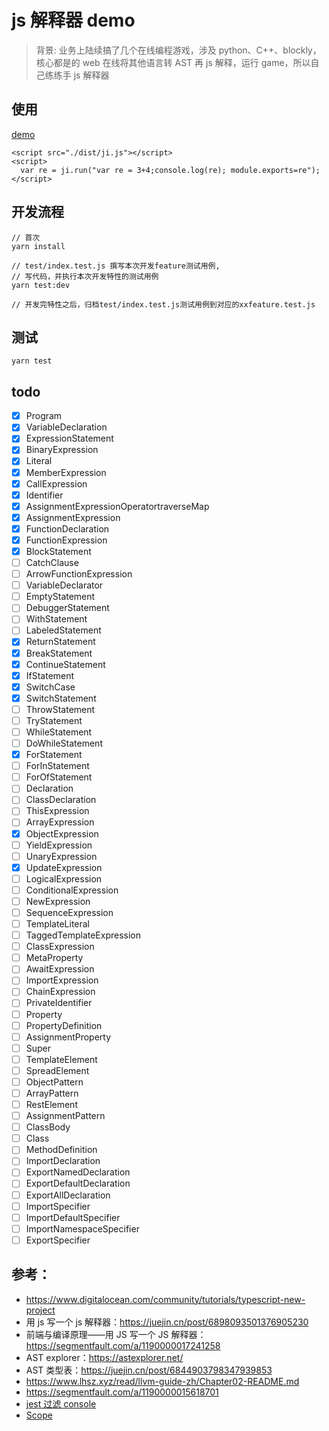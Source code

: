 # js 解释器 demo

> 背景: 业务上陆续搞了几个在线编程游戏，涉及 python、C++、blockly，核心都是的 web 在线将其他语言转 AST 再 js 解释，运行 game，所以自己练练手 js 解释器

## 使用

[demo](https://topppy.github.io/js-interpreter/demo/index.html)

```
<script src="./dist/ji.js"></script>
<script>
  var re = ji.run("var re = 3+4;console.log(re); module.exports=re");
</script>
```

## 开发流程

```
// 首次
yarn install

// test/index.test.js 撰写本次开发feature测试用例,
// 写代码，并执行本次开发特性的测试用例
yarn test:dev

// 开发完特性之后，归档test/index.test.js测试用例到对应的xxfeature.test.js
```

## 测试

```
yarn test
```

## todo

- [x] Program
- [x] VariableDeclaration
- [x] ExpressionStatement
- [x] BinaryExpression
- [x] Literal
- [x] MemberExpression
- [x] CallExpression
- [x] Identifier
- [x] AssignmentExpressionOperatortraverseMap
- [x] AssignmentExpression
- [x] FunctionDeclaration
- [x] FunctionExpression
- [x] BlockStatement
- [ ] CatchClause
- [ ] ArrowFunctionExpression
- [ ] VariableDeclarator
- [ ] EmptyStatement
- [ ] DebuggerStatement
- [ ] WithStatement
- [ ] LabeledStatement
- [x] ReturnStatement
- [x] BreakStatement
- [x] ContinueStatement
- [x] IfStatement
- [x] SwitchCase
- [x] SwitchStatement
- [ ] ThrowStatement
- [ ] TryStatement
- [ ] WhileStatement
- [ ] DoWhileStatement
- [x] ForStatement
- [ ] ForInStatement
- [ ] ForOfStatement
- [ ] Declaration
- [ ] ClassDeclaration
- [ ] ThisExpression
- [ ] ArrayExpression
- [x] ObjectExpression
- [ ] YieldExpression
- [ ] UnaryExpression
- [x] UpdateExpression
- [ ] LogicalExpression
- [ ] ConditionalExpression
- [ ] NewExpression
- [ ] SequenceExpression
- [ ] TemplateLiteral
- [ ] TaggedTemplateExpression
- [ ] ClassExpression
- [ ] MetaProperty
- [ ] AwaitExpression
- [ ] ImportExpression
- [ ] ChainExpression
- [ ] PrivateIdentifier
- [ ] Property
- [ ] PropertyDefinition
- [ ] AssignmentProperty
- [ ] Super
- [ ] TemplateElement
- [ ] SpreadElement
- [ ] ObjectPattern
- [ ] ArrayPattern
- [ ] RestElement
- [ ] AssignmentPattern
- [ ] ClassBody
- [ ] Class
- [ ] MethodDefinition
- [ ] ImportDeclaration
- [ ] ExportNamedDeclaration
- [ ] ExportDefaultDeclaration
- [ ] ExportAllDeclaration
- [ ] ImportSpecifier
- [ ] ImportDefaultSpecifier
- [ ] ImportNamespaceSpecifier
- [ ] ExportSpecifier

## 参考：

- https://www.digitalocean.com/community/tutorials/typescript-new-project
- 用 js 写一个 js 解释器：https://juejin.cn/post/6898093501376905230
- 前端与编译原理——用 JS 写一个 JS 解释器：https://segmentfault.com/a/1190000017241258
- AST explorer：https://astexplorer.net/
- AST 类型表：https://juejin.cn/post/6844903798347939853
- https://www.lhsz.xyz/read/llvm-guide-zh/Chapter02-README.md
- https://segmentfault.com/a/1190000015618701
- [jest 过滤 console](https://stackoverflow.com/questions/44467657/jest-better-way-to-disable-console-inside-unit-tests)
- [Scope](https://developer.mozilla.org/zh-CN/docs/Glossary/Scope)
